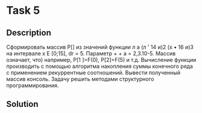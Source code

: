 # Task 5

## Description

Сформировать массив Р[] из значений функции л а (л ' 14 и)2 (х • 16 и)3 на интервале х Е [0;15], dr = 5. Параметр + +
а = 2,3.10-5. Массив означает, что) например, Р[1 ]=F(0), Р[2]=F(5) и т.д. Вычисление функции производить с помощью алгоритма накопления суммы конечного ряда с применением рекуррентные соотношений. Вывести полученный массив консоль. Задачу решить методами структyрного программирования.

## Solution

```C++

```